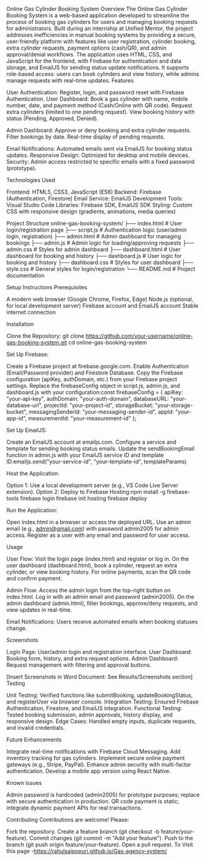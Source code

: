 Online Gas Cylinder Booking System
Overview
The Online Gas Cylinder Booking System is a web-based application developed to streamline the process of booking gas cylinders for users and managing booking requests for administrators. Built during an internship at Unified Mentor, the project addresses inefficiencies in manual booking systems by providing a secure, user-friendly platform with features like user registration, cylinder booking, extra cylinder requests, payment options (cash/QR), and admin approval/denial workflows.
The application uses HTML, CSS, and JavaScript for the frontend, with Firebase for authentication and data storage, and EmailJS for sending status update notifications. It supports role-based access: users can book cylinders and view history, while admins manage requests with real-time updates.
Features

User Authentication: Register, login, and password reset with Firebase Authentication.
User Dashboard:
Book a gas cylinder with name, mobile number, date, and payment method (Cash/Online with QR code).
Request extra cylinders (limited to one pending request).
View booking history with status (Pending, Approved, Denied).


Admin Dashboard:
Approve or deny booking and extra cylinder requests.
Filter bookings by date.
Real-time display of pending requests.


Email Notifications: Automated emails sent via EmailJS for booking status updates.
Responsive Design: Optimized for desktop and mobile devices.
Security: Admin access restricted to specific emails with a fixed password (prototype).

Technologies Used

Frontend: HTML5, CSS3, JavaScript (ES6)
Backend: Firebase (Authentication, Firestore)
Email Service: EmailJS
Development Tools: Visual Studio Code
Libraries: Firebase SDK, EmailJS SDK
Styling: Custom CSS with responsive design (gradients, animations, media queries)

Project Structure
online-gas-booking-system/
├── index.html          # User login/registration page
├── script.js           # Authentication logic (user/admin login, registration)
├── admin.html          # Admin dashboard for managing bookings
├── admin.js            # Admin logic for loading/approving requests
├── admin.css           # Styles for admin dashboard
├── dashboard.html      # User dashboard for booking and history
├── dashboard.js        # User logic for booking and history
├── dashboard.css       # Styles for user dashboard
├── style.css           # General styles for login/registration
└── README.md           # Project documentation

Setup Instructions
Prerequisites

A modern web browser (Google Chrome, Firefox, Edge)
Node.js (optional, for local development server)
Firebase account and EmailJS account
Stable internet connection

Installation

Clone the Repository:
git clone https://github.com/your-username/online-gas-booking-system.git
cd online-gas-booking-system


Set Up Firebase:

Create a Firebase project at firebase.google.com.
Enable Authentication (Email/Password provider) and Firestore Database.
Copy the Firebase configuration (apiKey, authDomain, etc.) from your Firebase project settings.
Replace the firebaseConfig object in script.js, admin.js, and dashboard.js with your configuration:const firebaseConfig = {
  apiKey: "your-api-key",
  authDomain: "your-auth-domain",
  databaseURL: "your-database-url",
  projectId: "your-project-id",
  storageBucket: "your-storage-bucket",
  messagingSenderId: "your-messaging-sender-id",
  appId: "your-app-id",
  measurementId: "your-measurement-id"
};




Set Up EmailJS:

Create an EmailJS account at emailjs.com.
Configure a service and template for sending booking status emails.
Update the sendBookingEmail function in admin.js with your EmailJS service ID and template ID:emailjs.send("your-service-id", "your-template-id", templateParams)




Host the Application:

Option 1: Use a local development server (e.g., VS Code Live Server extension).
Option 2: Deploy to Firebase Hosting:npm install -g firebase-tools
firebase login
firebase init hosting
firebase deploy




Run the Application:

Open index.html in a browser or access the deployed URL.
Use an admin email (e.g., admin@gmail.com) with password admin2005 for admin access.
Register as a user with any email and password for user access.



Usage

User Flow:
Visit the login page (index.html) and register or log in.
On the user dashboard (dashboard.html), book a cylinder, request an extra cylinder, or view booking history.
For online payments, scan the QR code and confirm payment.


Admin Flow:
Access the admin login from the top-right button on index.html.
Log in with an admin email and password (admin2005).
On the admin dashboard (admin.html), filter bookings, approve/deny requests, and view updates in real-time.


Email Notifications: Users receive automated emails when booking statuses change.

Screenshots

Login Page: User/admin login and registration interface.
User Dashboard: Booking form, history, and extra request options.
Admin Dashboard: Request management with filtering and approval buttons.

[Insert Screenshots in Word Document: See Results/Screenshots section]
Testing

Unit Testing: Verified functions like submitBooking, updateBookingStatus, and registerUser via browser console.
Integration Testing: Ensured Firebase Authentication, Firestore, and EmailJS integration.
Functional Testing: Tested booking submission, admin approvals, history display, and responsive design.
Edge Cases: Handled empty inputs, duplicate requests, and invalid credentials.

Future Enhancements

Integrate real-time notifications with Firebase Cloud Messaging.
Add inventory tracking for gas cylinders.
Implement secure online payment gateways (e.g., Stripe, PayPal).
Enhance admin security with multi-factor authentication.
Develop a mobile app version using React Native.

Known Issues

Admin password is hardcoded (admin2005) for prototype purposes; replace with secure authentication in production.
QR code payment is static; integrate dynamic payment APIs for real transactions.

Contributing
Contributions are welcome! Please:

Fork the repository.
Create a feature branch (git checkout -b feature/your-feature).
Commit changes (git commit -m "Add your feature").
Push to the branch (git push origin feature/your-feature).
Open a pull request.
To Visit this page -https://rahulsaipopuri.github.io/Gas-agency-system/ 
